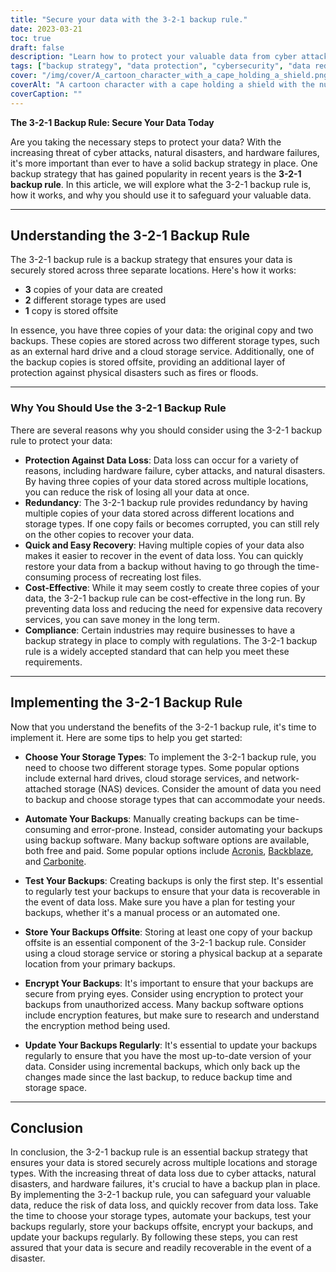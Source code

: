 ```yaml
---
title: "Secure your data with the 3-2-1 backup rule."
date: 2023-03-21
toc: true
draft: false
description: "Learn how to protect your valuable data from cyber attacks, natural disasters, and hardware failures."
tags: ["backup strategy", "data protection", "cybersecurity", "data redundancy", "data loss prevention", "data recovery", "compliance", "external hard drives", "cloud storage services", "network-attached storage", "backup software", "automated backups", "data security", "disaster recovery", "offsite backup", "redundant backups", "backup best practices", "backup solutions", "storage types", "data safety"]
cover: "/img/cover/A_cartoon_character_with_a_cape_holding_a_shield.png"
coverAlt: "A cartoon character with a cape holding a shield with the number 3 on it, while standing on top of two storage boxes, one representing a hard drive and the other a cloud, and pointing to a globe representing offsite storage."
coverCaption: ""
---
```


**The 3-2-1 Backup Rule: Secure Your Data Today**

Are you taking the necessary steps to protect your data? With the increasing threat of cyber attacks, natural disasters, and hardware failures, it's more important than ever to have a solid backup strategy in place. One backup strategy that has gained popularity in recent years is the **3-2-1 backup rule**. In this article, we will explore what the 3-2-1 backup rule is, how it works, and why you should use it to safeguard your valuable data.

______

## Understanding the 3-2-1 Backup Rule

The 3-2-1 backup rule is a backup strategy that ensures your data is securely stored across three separate locations. Here's how it works:

- **3** copies of your data are created
- **2** different storage types are used
- **1** copy is stored offsite

In essence, you have three copies of your data: the original copy and two backups. These copies are stored across two different storage types, such as an external hard drive and a cloud storage service. Additionally, one of the backup copies is stored offsite, providing an additional layer of protection against physical disasters such as fires or floods.

______


### Why You Should Use the 3-2-1 Backup Rule

There are several reasons why you should consider using the 3-2-1 backup rule to protect your data:

- **Protection Against Data Loss**: Data loss can occur for a variety of reasons, including hardware failure, cyber attacks, and natural disasters. By having three copies of your data stored across multiple locations, you can reduce the risk of losing all your data at once.
- **Redundancy**: The 3-2-1 backup rule provides redundancy by having multiple copies of your data stored across different locations and storage types. If one copy fails or becomes corrupted, you can still rely on the other copies to recover your data.
- **Quick and Easy Recovery**: Having multiple copies of your data also makes it easier to recover in the event of data loss. You can quickly restore your data from a backup without having to go through the time-consuming process of recreating lost files.
- **Cost-Effective**: While it may seem costly to create three copies of your data, the 3-2-1 backup rule can be cost-effective in the long run. By preventing data loss and reducing the need for expensive data recovery services, you can save money in the long term.
- **Compliance**: Certain industries may require businesses to have a backup strategy in place to comply with regulations. The 3-2-1 backup rule is a widely accepted standard that can help you meet these requirements.

______


## Implementing the 3-2-1 Backup Rule

Now that you understand the benefits of the 3-2-1 backup rule, it's time to implement it. Here are some tips to help you get started:

- **Choose Your Storage Types**: To implement the 3-2-1 backup rule, you need to choose two different storage types. Some popular options include external hard drives, cloud storage services, and network-attached storage (NAS) devices. Consider the amount of data you need to backup and choose storage types that can accommodate your needs.

- **Automate Your Backups**: Manually creating backups can be time-consuming and error-prone. Instead, consider automating your backups using backup software. Many backup software options are available, both free and paid. Some popular options include [Acronis](https://www.acronis.com/), [Backblaze](https://www.backblaze.com/), and [Carbonite](https://www.carbonite.com/).

- **Test Your Backups**: Creating backups is only the first step. It's essential to regularly test your backups to ensure that your data is recoverable in the event of data loss. Make sure you have a plan for testing your backups, whether it's a manual process or an automated one.

- **Store Your Backups Offsite**: Storing at least one copy of your backup offsite is an essential component of the 3-2-1 backup rule. Consider using a cloud storage service or storing a physical backup at a separate location from your primary backups.

- **Encrypt Your Backups**: It's important to ensure that your backups are secure from prying eyes. Consider using encryption to protect your backups from unauthorized access. Many backup software options include encryption features, but make sure to research and understand the encryption method being used.

- **Update Your Backups Regularly**: It's essential to update your backups regularly to ensure that you have the most up-to-date version of your data. Consider using incremental backups, which only back up the changes made since the last backup, to reduce backup time and storage space.

______

## Conclusion

In conclusion, the 3-2-1 backup rule is an essential backup strategy that ensures your data is stored securely across multiple locations and storage types. With the increasing threat of data loss due to cyber attacks, natural disasters, and hardware failures, it's crucial to have a backup plan in place. By implementing the 3-2-1 backup rule, you can safeguard your valuable data, reduce the risk of data loss, and quickly recover from data loss. Take the time to choose your storage types, automate your backups, test your backups regularly, store your backups offsite, encrypt your backups, and update your backups regularly. By following these steps, you can rest assured that your data is secure and readily recoverable in the event of a disaster.